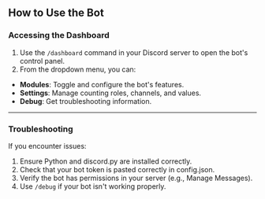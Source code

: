 ## How to Use the Bot
### Accessing the Dashboard
1. Use the `/dashboard` command in your Discord server to open the bot's control panel.
2. From the dropdown menu, you can:
- **Modules**: Toggle and configure the bot's features.
- **Settings**: Manage counting roles, channels, and values.
- **Debug**: Get troubleshooting information.

---

### Troubleshooting
If you encounter issues:

1. Ensure Python and discord.py are installed correctly.
2. Check that your bot token is pasted correctly in config.json.
3. Verify the bot has permissions in your server (e.g., Manage Messages).
4. Use `/debug` if your bot isn't working properly.

